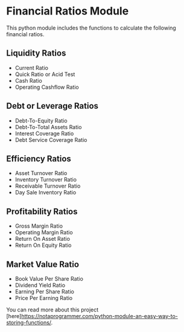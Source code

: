 # Financial Ratios Module

This python module includes the functions to calculate the following financial ratios.

## Liquidity Ratios
- Current Ratio
- Quick Ratio or Acid Test
- Cash Ratio
- Operating Cashflow Ratio

## Debt or Leverage Ratios
- Debt-To-Equity Ratio
- Debt-To-Total Assets Ratio
- Interest Coverage Ratio
- Debt Service Coverage Ratio

## Efficiency Ratios
- Asset Turnover Ratio
- Inventory Turnover Ratio
- Receivable Turnover Ratio
- Day Sale Inventory Ratio

## Profitability Ratios
- Gross Margin Ratio
- Operating Margin Ratio
- Return On Asset Ratio
- Return On Equity Ratio

## Market Value Ratio
- Book Value Per Share Ratio
- Dividend Yield Ratio
- Earning Per Share Ratio
- Price Per Earning Ratio

You can read more about this project [here]https://notaprogrammer.com/python-module-an-easy-way-to-storing-functions/.
